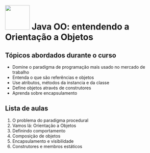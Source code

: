 <h1>
  <img src="https://www.alura.com.br/assets/api/cursos/java-introducao-orientacao-objetos.svg" height="80" width="80">
  Java OO: entendendo a Orientação a Objetos
  </br>
</h1>


## Tópicos abordados durante o curso

* Domine o paradigma de programação mais usado no mercado de trabalho
* Entenda o que são referências e objetos
* Use atributos, métodos da instancia e da classe
* Define objetos através de construtores
* Aprenda sobre encapsulamento


## Lista de aulas

1. O problema do paradigma procedural
2. Vamos lá: Orientação a Objetos
3. Definindo comportamento
4. Composição de objetos
5. Encapsulamento e visibilidade
6. Construtores e membros estáticos
